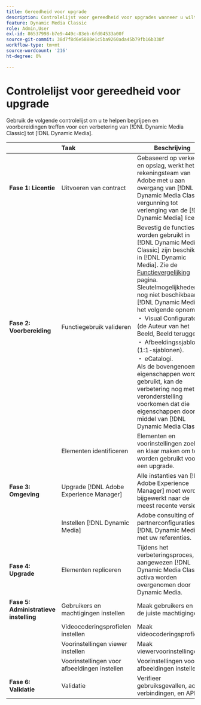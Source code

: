 ```yaml
---
title: Gereedheid voor upgrade
description: Controlelijst voor gereedheid voor upgrades wanneer u wilt overstappen van [!DNL Adobe Dynamic Media Classic] tot [!DNL Dynamic Media] op [!DNL Adobe Experience Manager].
feature: Dynamic Media Classic
role: Admin,User
exl-id: 86537998-b7e9-449c-83eb-6fd04533a00f
source-git-commit: 38d7f8d6e5888e1c5ba9260ada45b79fb16b338f
workflow-type: tm+mt
source-wordcount: '216'
ht-degree: 0%

---
```


# Controlelijst voor gereedheid voor upgrade

Gebruik de volgende controlelijst om u te helpen begrijpen en voorbereidingen treffen voor een verbetering van [!DNL Dynamic Media Classic] tot [!DNL Dynamic Media].

|  | Taak | Beschrijving |
| :--- | :--- | --- |
| **Fase 1: Licentie** | Uitvoeren van contract | Gebaseerd op verkeer en opslag, werkt het de rekeningsteam van Adobe met u aan overgang van [!DNL Dynamic Media Classic] vergunning tot verlenging van de [!DNL Dynamic Media] licentie. |
| **Fase 2: Voorbereiding** | Functiegebruik valideren | Bevestig de functies die worden gebruikt in [!DNL Dynamic Media Classic] zijn beschikbaar in [!DNL Dynamic Media]. Zie de [Functievergelijking](/help/using/upgrade-feature-comparison.md) pagina. Sleutelmogelijkheden nog niet beschikbaar in [!DNL Dynamic Media] het volgende opnemen:<br>・ Visual Configurator (de Auteur van het Beeld, Beeld teruggeeft).<br>・ Afbeeldingssjablonen (1:1-sjablonen).<br>・ eCatalogi.<br>Als de bovengenoemde eigenschappen worden gebruikt, kan de verbetering nog met de veronderstelling voorkomen dat die eigenschappen door middel van [!DNL Dynamic Media Classic]. |
|  | Elementen identificeren | Elementen en voorinstellingen zoeken en klaar maken om te worden gebruikt voor een upgrade. |
| **Fase 3: Omgeving** | Upgrade [!DNL Adobe Experience Manager] | Alle instanties van [!DNL Adobe Experience Manager] moet worden bijgewerkt naar de meest recente versie. |
|  | Instellen [!DNL Dynamic Media] | Adobe consulting of partnerconfiguraties [!DNL Dynamic Media] met uw referenties. |
| **Fase 4: Upgrade** | Elementen repliceren | Tijdens het verbeteringsproces, aangewezen [!DNL Dynamic Media Classic] activa worden overgenomen door Dynamic Media. |
| **Fase 5: Administratieve instelling** | Gebruikers en machtigingen instellen | Maak gebruikers en geef de juiste machtigingen. |
|  | Videocoderingsprofielen instellen | Maak videocoderingsprofielen. |
|  | Voorinstellingen viewer instellen | Maak viewervoorinstellingen. |
|  | Voorinstellingen voor afbeeldingen instellen | Voorinstellingen voor afbeeldingen instellen. |
| **Fase 6: Validatie** | Validatie | Verifieer gebruiksgevallen, activa, verbindingen, en APIs. |
